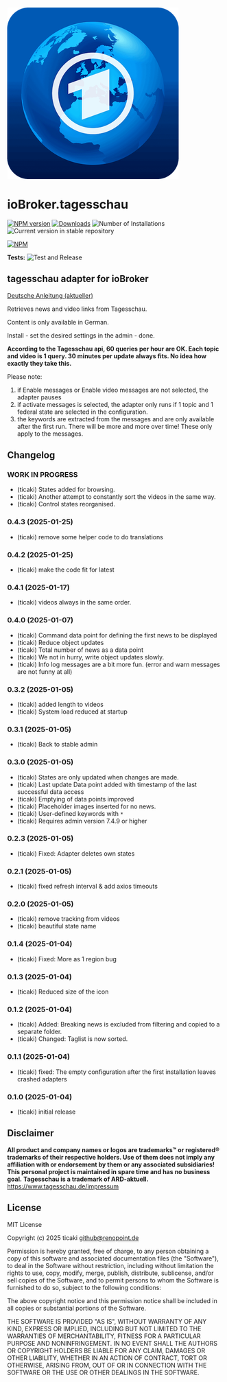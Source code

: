 ![Logo](admin/tagesschau.png)
# ioBroker.tagesschau

[![NPM version](https://img.shields.io/npm/v/iobroker.tagesschau.svg)](https://www.npmjs.com/package/iobroker.tagesschau)
[![Downloads](https://img.shields.io/npm/dm/iobroker.tagesschau.svg)](https://www.npmjs.com/package/iobroker.tagesschau)
![Number of Installations](https://iobroker.live/badges/tagesschau-installed.svg)
![Current version in stable repository](https://iobroker.live/badges/tagesschau-stable.svg)

[![NPM](https://nodei.co/npm/iobroker.tagesschau.png?downloads=true)](https://nodei.co/npm/iobroker.tagesschau/)

**Tests:** ![Test and Release](https://github.com/ticaki/ioBroker.tagesschau/workflows/Test%20and%20Release/badge.svg)

## tagesschau adapter for ioBroker

[Deutsche Anleitung (aktueller)](README-GER.md)

Retrieves news and video links from Tagesschau.

Content is only available in German.

Install - set the desired settings in the admin - done.

**According to the Tagesschau api, 60 queries per hour are OK. Each topic and video is 1 query. 30 minutes per update always fits. No idea how exactly they take this.**

Please note: 
1. if Enable messages or Enable video messages are not selected, the adapter pauses
2. if activate messages is selected, the adapter only runs if 1 topic and 1 federal state are selected in the configuration.
3. the keywords are extracted from the messages and are only available after the first run. There will be more and more over time! These only apply to the messages.

## Changelog
<!--
	Placeholder for the next version (at the beginning of the line):
	### **WORK IN PROGRESS**
-->
### **WORK IN PROGRESS**
* (ticaki) States added for browsing.
* (ticaki) Another attempt to constantly sort the videos in the same way.
* (ticaki) Control states reorganised.

### 0.4.3 (2025-01-25)
* (ticaki) remove some helper code to do translations

### 0.4.2 (2025-01-25)
* (ticaki) make the code fit for latest

### 0.4.1 (2025-01-17)
* (ticaki) videos always in the same order.

### 0.4.0 (2025-01-07)
* (ticaki) Command data point for defining the first news to be displayed
* (ticaki) Reduce object updates
* (ticaki) Total number of news as a data point
* (ticaki) We not in hurry, write object updates slowly.
* (ticaki) Info log messages are a bit more fun. (error and warn messages are not funny at all)

### 0.3.2 (2025-01-05)
* (ticaki) added length to videos
* (ticaki) System load reduced at startup

### 0.3.1 (2025-01-05)
* (ticaki) Back to stable admin

### 0.3.0 (2025-01-05)
* (ticaki) States are only updated when changes are made.
* (ticaki) Last update Data point added with timestamp of the last successful data access
* (ticaki) Emptying of data points improved
* (ticaki) Placeholder images inserted for no news.
* (ticaki) User-defined keywords with `*`
* (ticaki) Requires admin version 7.4.9 or higher

### 0.2.3 (2025-01-05)
* (ticaki) Fixed: Adapter deletes own states

### 0.2.1 (2025-01-05)
* (ticaki) fixed refresh interval & add axios timeouts

### 0.2.0 (2025-01-05)
* (ticaki) remove tracking from videos
* (ticaki) beautiful state name

### 0.1.4 (2025-01-04)
* (ticaki) Fixed: More as 1 region bug

### 0.1.3 (2025-01-04)
* (ticaki) Reduced size of the icon

### 0.1.2 (2025-01-04)
* (ticaki) Added: Breaking news is excluded from filtering and copied to a separate folder. 
* (ticaki) Changed: Taglist is now sorted.

### 0.1.1 (2025-01-04)
* (ticaki) fixed: The empty configuration after the first installation leaves crashed adapters

### 0.1.0 (2025-01-04)
* (ticaki) initial release

## Disclaimer
**All product and company names or logos are trademarks™ or registered® trademarks of their respective holders. Use of them does not imply any affiliation with or endorsement by them or any associated subsidiaries! This personal project is maintained in spare time and has no business goal.**
**Tagesschau is a trademark of ARD-aktuell.** https://www.tagesschau.de/impressum

## License
MIT License

Copyright (c) 2025 ticaki <github@renopoint.de>

Permission is hereby granted, free of charge, to any person obtaining a copy
of this software and associated documentation files (the "Software"), to deal
in the Software without restriction, including without limitation the rights
to use, copy, modify, merge, publish, distribute, sublicense, and/or sell
copies of the Software, and to permit persons to whom the Software is
furnished to do so, subject to the following conditions:

The above copyright notice and this permission notice shall be included in all
copies or substantial portions of the Software.

THE SOFTWARE IS PROVIDED "AS IS", WITHOUT WARRANTY OF ANY KIND, EXPRESS OR
IMPLIED, INCLUDING BUT NOT LIMITED TO THE WARRANTIES OF MERCHANTABILITY,
FITNESS FOR A PARTICULAR PURPOSE AND NONINFRINGEMENT. IN NO EVENT SHALL THE
AUTHORS OR COPYRIGHT HOLDERS BE LIABLE FOR ANY CLAIM, DAMAGES OR OTHER
LIABILITY, WHETHER IN AN ACTION OF CONTRACT, TORT OR OTHERWISE, ARISING FROM,
OUT OF OR IN CONNECTION WITH THE SOFTWARE OR THE USE OR OTHER DEALINGS IN THE
SOFTWARE.